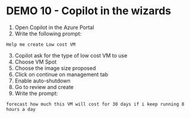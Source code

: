 # DEMO 10 - Copilot in the wizards

1) Open Copilot in the Azure Portal
2) Write the following prompt:

```
Help me create Low cost VM
```

3) Copilot ask for the type of low cost VM to use
4) Choose VM Spot
5) Choose the image size proposed
6) Click on continue on management tab
7) Enable auto-shutdown
8) Go to review and create
9) Write the prompt:

```
forecast how much this VM will cost for 30 days if i keep running 8 hours a day
```